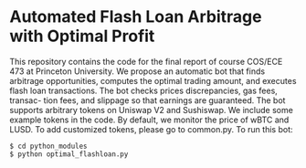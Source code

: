 # Automated Flash Loan Arbitrage with Optimal Profit

This repository contains the code for the final report of course COS/ECE 473 at Princeton University. We propose an automatic bot that finds arbitrage opportunities, computes the optimal trading
amount, and executes flash loan transactions. The bot checks prices discrepancies, gas fees, transac-
tion fees, and slippage so that earnings are guaranteed. The bot supports arbitrary tokens on Uniswap
V2 and Sushiswap. We include some example tokens in the code. By default, we monitor the price of wBTC and LUSD. To add customized tokens, please go to common.py. To run this bot:

```
$ cd python_modules
$ python optimal_flashloan.py
```


